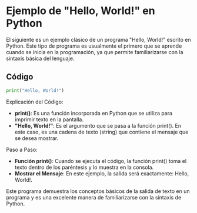 # Ejemplo de "Hello, World!" en Python

El siguiente es un ejemplo clásico de un programa "Hello, World!" escrito en Python. Este tipo de programa es usualmente el primero que se aprende cuando se inicia en la programación, ya que permite familiarizarse con la sintaxis básica del lenguaje.

## Código

```python
print("Hello, World!")
```
Explicación del Código:

- __print()__: Es una función incorporada en Python que se utiliza para imprimir texto en la pantalla.
- __"Hello, World!"__: Es el argumento que se pasa a la función print(). En este caso, es una cadena de texto (string) que contiene el mensaje que se desea mostrar.

Paso a Paso:

- __Función print()__: Cuando se ejecuta el código, la función print() toma el texto dentro de los paréntesis y lo muestra en la consola.
- __Mostrar el Mensaje__: En este ejemplo, la salida será exactamente: Hello, World!.

Este programa demuestra los conceptos básicos de la salida de texto en un programa y es una excelente manera de familiarizarse con la sintaxis de Python.